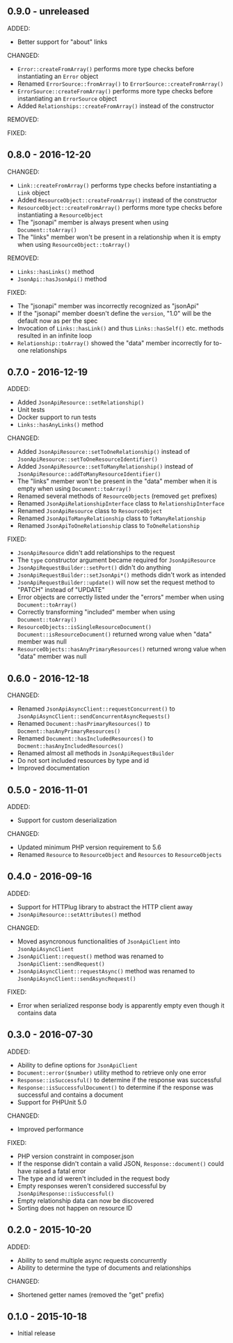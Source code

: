 ## 0.9.0 - unreleased

ADDED:

- Better support for "about" links

CHANGED:

- `Error::createFromArray()` performs more type checks before instantiating an `Error` object
- Renamed `ErrorSource::fromArray()` to `ErrorSource::createFromArray()`
- `ErrorSource::createFromArray()` performs more type checks before instantiating an `ErrorSource` object
- Added `Relationships::createFromArray()` instead of the constructor 

REMOVED:

FIXED:

## 0.8.0 - 2016-12-20

CHANGED:

- `Link::createFromArray()` performs type checks before instantiating a `Link` object
- Added `ResourceObject::createFromArray()` instead of the constructor
- `ResourceObject::createFromArray()` performs more type checks before instantiating a `ResourceObject`
- The "jsonapi" member is always present when using `Document::toArray()`
- The "links" member won't be present in a relationship when it is empty when using `ResourceObject::toArray()`

REMOVED:

- `Links::hasLinks()` method
- `JsonApi::hasJsonApi()` method

FIXED:

- The "jsonapi" member was incorrectly recognized as "jsonApi"
- If the "jsonapi" member doesn't define the `version`, "1.0" will be the default now as per the spec
- Invocation of `Links::hasLink()` and thus `Links::hasSelf()` etc. methods resulted in an infinite loop
- `Relationship::toArray()` showed the "data" member incorrectly for to-one relationships

## 0.7.0 - 2016-12-19

ADDED:

- Added `JsonApiResource::setRelationship()`
- Unit tests
- Docker support to run tests
- `Links::hasAnyLinks()` method

CHANGED:

- Added `JsonApiResource::setToOneRelationship()` instead of `JsonApiResource::setToOneResourceIdentifier()`
- Added `JsonApiResource::setToManyRelationship()` instead of `JsonApiResource::addToManyResourceIdentifier()`
- The "links" member won't be present in the "data" member when it is empty when using `Document::toArray()`
- Renamed several methods of `ResourceObjects` (removed `get` prefixes)
- Renamed `JsonApiRelationshipInterface` class to `RelationshipInterface`
- Renamed `JsonApiResource` class to `ResourceObject`
- Renamed `JsonApiToManyRelationship` class to `ToManyRelationship`
- Renamed `JsonApiToOneRelationship` class to `ToOneRelationship`

FIXED:

- `JsonApiResource` didn't add relationships to the request
- The `type` constructor argument became required for `JsonApiResource`
- `JsonApiRequestBuilder::setPort()` didn't do anything
- `JsonApiRequestBuilder::setJsonApi*()` methods didn't work as intended
- `JsonApiRequestBuilder::update()` will now set the request method to "PATCH" instead of "UPDATE"
- Error objects are correctly listed under the "errors" member when using `Document::toArray()`
- Correctly transforming "included" member when using `Document::toArray()`
- `ResourceObjects::isSingleResourceDocument()` `Document::isResourceDocument()` returned wrong value when "data" member was null 
- `ResourceObjects::hasAnyPrimaryResources()` returned wrong value when "data" member was null 

## 0.6.0 - 2016-12-18

CHANGED:

- Renamed `JsonApiAsyncClient::requestConcurrent()` to `JsonApiAsyncClient::sendConcurrentAsyncRequests()`
- Renamed `Document::hasPrimaryResources()` to `Docment::hasAnyPrimaryResources()`
- Renamed `Document::hasIncludedResources()` to `Docment::hasAnyIncludedResources()`
- Renamed almost all methods in `JsonApiRequestBuilder`
- Do not sort included resources by type and id
- Improved documentation

## 0.5.0 - 2016-11-01

ADDED:

- Support for custom deserialization

CHANGED:

- Updated minimum PHP version requirement to 5.6
- Renamed `Resource` to `ResourceObject` and `Resources` to `ResourceObjects`

## 0.4.0 - 2016-09-16

ADDED:

- Support for HTTPlug library to abstract the HTTP client away
- `JsonApiResource::setAttributes()` method

CHANGED:

- Moved asyncronous functionalities of `JsonApiClient` into `JsonApiAsyncClient`
- `JsonApiClient::request()` method was renamed to `JsonApiClient::sendRequest()`
- `JsonApiAsyncClient::requestAsync()` method was renamed to `JsonApiAsyncClient::sendAsyncRequest()`

FIXED:

- Error when serialized response body is apparently empty even though it contains data

## 0.3.0 - 2016-07-30

ADDED:

- Ability to define options for `JsonApiClient`
- `Document::error($number)` utility method to retrieve only one error
- `Response::isSuccessful()` to determine if the response was successful
- `Response::isSuccessfulDocument()` to determine if the response was successful and contains a document
- Support for PHPUnit 5.0

CHANGED:

- Improved performance

FIXED:

- PHP version constraint in composer.json
- If the response didn't contain a valid JSON, `Response::document()` could have raised a fatal error
- The type and id weren't included in the request body
- Empty responses weren't considered successful by `JsonApiResponse::isSuccessful()`
- Empty relationship data can now be discovered
- Sorting does not happen on resource ID

## 0.2.0 - 2015-10-20

ADDED:

- Ability to send multiple async requests concurrently
- Ability to determine the type of documents and relationships

CHANGED:

- Shortened getter names (removed the "get" prefix)

## 0.1.0 - 2015-10-18

- Initial release
